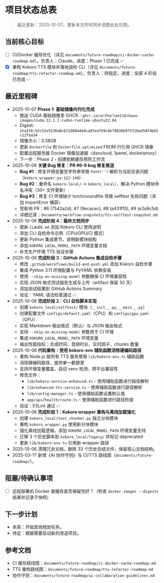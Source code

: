 # 项目状态总表

> 最近更新：2025-10-07。更新本文件时同步调整此处日期。

## 当前核心目标
- [ ] CI/Docker 缓存优化（详见 `documents/future-roadmap/ci-docker-cache-roadmap.md`）。负责人：Claude。进度：Phase 1 已完成 ✅
- [x] 重构 Kokoro TTS 模块并落地自检 CLI（详见 `documents/future-roadmap/tts-refactor-roadmap.md`）。负责人：待指定。进度：全部 4 阶段已完成 ✅

## 最近里程碑
- 2025-10-07 **Phase 1: 基础镜像内刊化完成**
  - 推送 CUDA 基础镜像至 GHCR：`ghcr.io/arthurlee116/base-images/cuda:12.1.1-cudnn-runtime-ubuntu22.04`
  - Digest: `sha256:b2c52e5236a0cb72d88444dca87eaf69c8e79836b875f20ad58f4b65c12faa34`
  - 镜像大小：3.38GB
  - 更新 `Dockerfile` 和 `Dockerfile.optimized` FROM 行引用 GHCR 镜像
  - 配置远程服务器 Docker 镜像加速器（daocloud, 1panel, dockerproxy）
  - 下一步：Phase 2 - 创建依赖缓存预热工作流
- 2025-10-06 **关键 Bug 修复：PR #6-9 bug 修复推送**
  - **Bug #1**：修复环境变量空字符串导致 `Path('')` 解析为当前目录问题（`kokoro_wrapper.py:122-140`）
  - **Bug #2**：重命名 `kokoro-local/` → `kokoro_local/`，解决 Python 模块命名冲突（30+ 文件更新）
  - **Bug #3**：修复 CI 环境缺少 torch/soundfile 导致 selftest 失败问题（添加 ImportError 捕获）
  - 受影响 PR：#6 (7542a2d), #7 (9ecacec), #8 (a431f15), #9 (e2a9c5d)
  - 详细记录：`documents/workflow-snapshots/tts-selftest-snapshot.md`
- 2025-10-06 **完成阶段 4：最终文档同步**
  - 更新 `CLAUDE.md` 添加 Kokoro CLI 使用说明
  - 添加 CLI 自检命令示例（CPU/GPU/CI 模式）
  - 更新 Python 集成章节，说明新模块结构
  - 添加 `KOKORO_LOCAL_MODEL_PATH` 环境变量文档
  - 补充生产环境 TTS 验证步骤
- 2025-10-06 **完成阶段 3：GitHub Actions 集成自检步骤**
  - 修改 `.github/workflows/build-and-push.yml` 添加 Kokoro 自检步骤
  - 集成 Python 3.11 环境配置与 PyYAML 依赖安装
  - 使用 `--skip-on-missing-model` 参数确保 CI 环境兼容性
  - 实现 JSON 格式测试报告生成与上传（artifact 保留 30 天）
  - 添加测试结果到 GitHub Actions Summary
  - 验证：YAML 语法检查通过 ✅
- 2025-10-06 **完成阶段 2：CLI 自检脚本实现**
  - 创建 `kokoro_local/selftest/` 模块（`__init__.py`, `__main__.py`）
  - 创建配置文件 `configs/default.yaml`（CPU）和 `configs/gpu.yaml`（GPU）
  - 实现 Markdown 输出格式（默认）与 JSON 输出格式
  - 支持 `--skip-on-missing-model` 参数用于 CI 环境
  - 集成 `KOKORO_LOCAL_MODEL_PATH` 环境变量
  - 输出性能指标：合成时间、音频时长、实时因子、chunks 数量
- 2025-10-06 **代码重构：使用 kokoro-env 辅助函数消除硬编码路径**
  - 重构 Node.js 层所有 TTS 服务使用 `lib/kokoro-env.ts` 辅助函数
  - 消除硬编码路径，提供单一数据源
  - 支持环境变量覆盖、自动 venv 检测、跨平台兼容性
  - 修改文件：
    - `lib/kokoro-service-enhanced.ts` - 使用辅助函数进行路径解析
    - `lib/enhanced-tts-service.ts` - 使用辅助函数进行路径解析
    - `lib/config-manager.ts` - 使用辅助函数设置默认值
    - `app/api/health/route.ts` - 使用辅助函数进行路径检查
  - 验证：ESLint 通过 ✅
- 2025-10-06 **完成阶段 1：Kokoro wrapper 重构与离线加载强化**
  - 创建 `kokoro_local/text_chunker.py` 独立分块模块
  - 重构 `kokoro_wrapper.py` 使用新分块模块
  - 强化离线加载逻辑，添加 `KOKORO_LOCAL_MODEL_PATH` 环境变量支持
  - 迁移 3 个历史脚本到 `kokoro_local/legacy/` 并标记 deprecated
  - 更新 `lib/kokoro-env.ts` 引用新 wrapper 路径
- 2025-10-06 清理冗余文档，删除 33 个历史总结文件，保留核心文档结构。
- 2025-03-?? 新增《AI 协作守则》与 CI/TTS 路线图（`documents/future-roadmap/`）。

## 阻塞/待确认事项
- [ ] 远程部署机 Docker 层缓存是否保留完好？（检查 `docker images --digests` 结果并记录于快照）

## 下一步计划
- 本周：开始其他规划任务。
- 待定：根据需要启动新的改造项目。

## 参考文档
- CI 缓存路线图：`documents/future-roadmap/ci-docker-cache-roadmap.md`
- TTS 重构路线图：`documents/future-roadmap/tts-refactor-roadmap.md`
- 协作守则：`documents/future-roadmap/ai-collaboration-guidelines.md`
